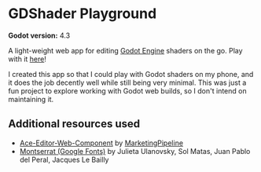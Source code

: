 # GDShader Playground

**Godot version:** 4.3

A light-weight web app for editing [Godot Engine](https://godotengine.org/)
shaders on the go.
Play with it [here](https://auranym.github.io/gdshader-playground/)!

I created this app so that I could play with Godot shaders on my phone,
and it does the job decently well while still being very minimal.
This was just a fun project to explore working with Godot web builds,
so I don't intend on maintaining it.

## Additional resources used

- [Ace-Editor-Web-Component](https://github.com/MarketingPipeline/Ace-Editor-Web-Component)
  by [MarketingPipeline](https://github.com/MarketingPipeline)
- [Montserrat (Google Fonts)](https://fonts.google.com/specimen/Montserrat)
  by Julieta Ulanovsky, Sol Matas, Juan Pablo del Peral, Jacques Le Bailly
